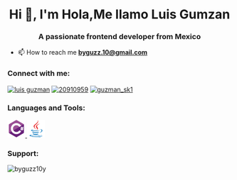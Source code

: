<h1 align="center">Hi 👋, I'm Hola,Me llamo Luis Gumzan</h1>
<h3 align="center">A passionate frontend developer from Mexico</h3>

- 📫 How to reach me **byguzz.10@gmail.com**

<h3 align="left">Connect with me:</h3>
<p align="left">
<a href="https://linkedin.com/in/luis guzman" target="blank"><img align="center" src="https://raw.githubusercontent.com/rahuldkjain/github-profile-readme-generator/master/src/images/icons/Social/linked-in-alt.svg" alt="luis guzman" height="30" width="40" /></a>
<a href="https://stackoverflow.com/users/20910959" target="blank"><img align="center" src="https://raw.githubusercontent.com/rahuldkjain/github-profile-readme-generator/master/src/images/icons/Social/stack-overflow.svg" alt="20910959" height="30" width="40" /></a>
<a href="https://instagram.com/guzman_sk1" target="blank"><img align="center" src="https://raw.githubusercontent.com/rahuldkjain/github-profile-readme-generator/master/src/images/icons/Social/instagram.svg" alt="guzman_sk1" height="30" width="40" /></a>
</p>

<h3 align="left">Languages and Tools:</h3>
<p align="left"> <a href="https://www.w3schools.com/cs/" target="_blank" rel="noreferrer"> <img src="https://raw.githubusercontent.com/devicons/devicon/master/icons/csharp/csharp-original.svg" alt="csharp" width="40" height="40"/> </a> <a href="https://www.java.com" target="_blank" rel="noreferrer"> <img src="https://raw.githubusercontent.com/devicons/devicon/master/icons/java/java-original.svg" alt="java" width="40" height="40"/> </a> </p>

<h3 align="left">Support:</h3>
<p><a href="https://www.buymeacoffee.com/byguzz10y"> <img align="left" src="https://cdn.buymeacoffee.com/buttons/v2/default-yellow.png" height="50" width="210" alt="byguzz10y" /></a></p><br><br>
